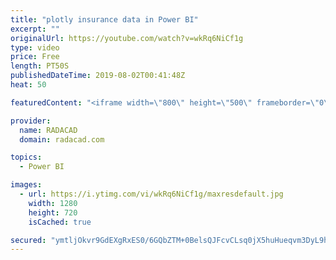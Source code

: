 ```yaml
---
title: "plotly insurance data in Power BI"
excerpt: ""
originalUrl: https://youtube.com/watch?v=wkRq6NiCf1g
type: video
price: Free
length: PT50S
publishedDateTime: 2019-08-02T00:41:48Z
heat: 50

featuredContent: "<iframe width=\"800\" height=\"500\" frameborder=\"0\" src=\"https://www.youtube.com/embed/wkRq6NiCf1g\" allow=\"accelerometer; autoplay; encrypted-media; gyroscope; picture-in-picture\" allowfullscreen></iframe>"

provider:
  name: RADACAD
  domain: radacad.com

topics:
  - Power BI

images:
  - url: https://i.ytimg.com/vi/wkRq6NiCf1g/maxresdefault.jpg
    width: 1280
    height: 720
    isCached: true

secured: "ymtljOkvr9GdEXgRxES0/6GQbZTM+0BelsQJFcvCLsq0jX5huHueqvm3DyL9h14UzA6dGv80o9Oon0DkPoVGiRGGQrWa33L6EaUJ0GfVWY5FX7olxfkWs26ldKupJFVuBvwa/CXOurM+m25LD5SbniGNBaA4d58HYYepAwQEqO6AY4MZq8NBGvSY3rtxBelbp/Lx6hlpIGmyxIY7ASL1bWLIxhfgy/ZL/h3P6Ef/aC58g7asuA+jHlZvTjje9s9RXe4lKthHUMZL0lmsFKxrKiaJhELxhq41APRYzFWpzzmPcW9jKXjxSyaKzWcZ1OX/22OMYpT3oHqpVY8QgoJUlV8dIzkOeJPyZgsu8PmzUFOXRF1jT523I4uVOYwqdda8PcT0CQLwZNndh6tyVkrgu7LcALppxUNQErA8hg1qcgQ=;CZ0n3C8qBoIf2xh5Or7sAQ=="
---
```


